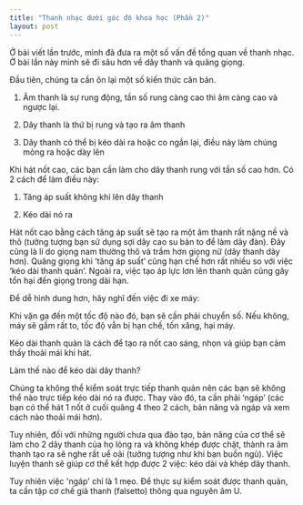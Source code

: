 ```yaml
---
title: "Thanh nhạc dưới góc độ khoa học (Phần 2)"
layout: post
---
```

Ở bài viết lần trước, mình đã đưa ra một số vấn đề tổng quan về thanh nhạc. Ở bài lần này mình sẽ đi sâu hơn về dây thanh và quãng giọng.

Đầu tiên, chúng ta cần ôn lại một số kiến thức căn bản.

1. Âm thanh là sự rung động, tần số rung càng cao thì âm càng cao và ngược lại.

2. Dây thanh là thứ bị rung và tạo ra âm thanh

3. Dây thanh có thể bị kéo dài ra hoặc co ngắn lại, điều này làm chúng mỏng ra hoặc dày lên

Khi hát nốt cao, các bạn cần làm cho dây thanh rung với tần số cao hơn. Có 2 cách để làm điều này:

1. Tăng áp suất không khi lên dây thanh

2. Kéo dài nó ra

Hát nốt cao bằng cách tăng áp suất sẽ tạo ra một âm thanh rất nặng nề và thô (tưởng tượng bạn sử dụng sợi dây cao su bản to để làm dây đàn). Đây cũng là lí do giọng nam thường thô và trầm hơn giọng nữ (dây thanh dày hơn). Quãng giọng khi ‘tăng áp suất’ cũng hạn chế hơn rất nhiều so với việc ‘kéo dài thanh quản’. Ngoài ra, việc tạo áp lực lơn lên thanh quản cũng gây tổn hại đến giọng trong dài hạn.

Để dễ hình dung hơn, hãy nghĩ đến việc đi xe máy:

Khi vặn ga đến một tốc độ nào đó, bạn sẽ cần phải chuyển số. Nếu không, máy sẽ gầm rất to, tốc độ vẫn bị hạn chế, tốn xăng, hại máy.

Kéo dài thanh quản là cách để tạo ra nốt cao sáng, nhọn và giúp bạn cảm thấy thoải mái khi hát.

Làm thế nào để kéo dài dây thanh?

Chúng ta không thể kiểm soát trực tiếp thanh quản nên các bạn sẽ không thể nào trực tiếp kéo dài nó ra được. Thay vào đó, ta cần phải ‘ngáp’ (các bạn có thể hát 1 nốt ở cuối quãng 4 theo 2 cách, bản năng và ngáp và xem cách nào thoải mái hơn).

Tuy nhiên, đối với những người chưa qua đào tạo, bản năng của cơ thể sẽ làm cho 2 dây thanh của họ lỏng ra và không khép được chặt, thành ra âm thanh tạo ra sẽ nghe rất uể oải (tưởng tượng như khi bạn buồn ngủ). Việc luyện thanh sẽ giúp cơ thể kết hợp được 2 việc: kéo dài và khép dây thanh.

Tuy nhiên việc 'ngáp' chỉ là 1 mẹo. Để thực sự kiểm soát được thanh quản, ta cần tập cơ chế giả thanh (falsetto) thông qua nguyên âm U.